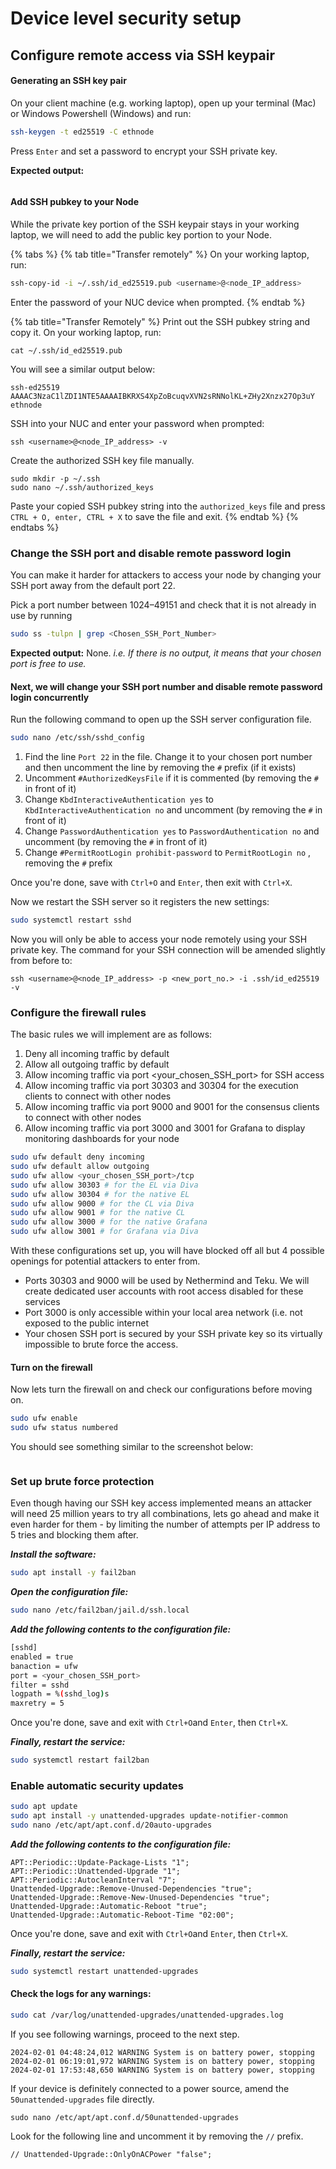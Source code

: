 # Device level security setup

## Configure remote access via SSH keypair

#### Generating an SSH key pair

On your client machine (e.g. working laptop), open up your terminal (Mac) or Windows Powershell (Windows) and run:

```sh
ssh-keygen -t ed25519 -C ethnode
```

Press `Enter` and set a password to encrypt your SSH private key.

**Expected output:**

<figure><img src="../.gitbook/assets/image (105).png" alt=""><figcaption></figcaption></figure>

#### Add SSH pubkey to your Node

While the private key portion of the SSH keypair stays in your working laptop, we will need to add the public key portion to your Node.

{% tabs %}
{% tab title="Transfer remotely" %}
On your working laptop, run:

```sh
ssh-copy-id -i ~/.ssh/id_ed25519.pub <username>@<node_IP_address>
```

Enter the password of your NUC device when prompted.
{% endtab %}

{% tab title="Transfer Remotely" %}
Print out the SSH pubkey string and copy it. On your working laptop, run:

```
cat ~/.ssh/id_ed25519.pub
```

You will see a similar output below:

```
ssh-ed25519 AAAAC3NzaC1lZDI1NTE5AAAAIBKRXS4XpZoBcuqvXVN2sRNNolKL+ZHy2Xnzx27Op3uY ethnode
```

SSH into your NUC and enter your password when prompted:

```
ssh <username>@<node_IP_address> -v
```

Create the authorized SSH key file manually.

```
sudo mkdir -p ~/.ssh
sudo nano ~/.ssh/authorized_keys
```

Paste your copied SSH pubkey string into the `authorized_keys` file and press `CTRL + O, enter, CTRL + X`  to save the file and exit.
{% endtab %}
{% endtabs %}

### Change the SSH port and disable remote password login

You can make it harder for attackers to access your node by changing your SSH port away from the default port 22.

Pick a port number between 1024–49151 and check that it is not already in use by running

```bash
sudo ss -tulpn | grep <Chosen_SSH_Port_Number>
```

**Expected output:** None. _i.e. If there is no output, it means that your chosen port is free to use._

#### Next, we will change your SSH port number and disable remote password login concurrently

Run the following command to open up the SSH server configuration file.

```bash
sudo nano /etc/ssh/sshd_config
```

1. Find the line `Port 22` in the file. Change it to your chosen port number and then uncomment the line by removing the `#` prefix (if it exists)
2. Uncomment `#AuthorizedKeysFile` if it is commented (by removing the `#` in front of it)
3. Change `KbdInteractiveAuthentication yes` to `KbdInteractiveAuthentication no` and uncomment (by removing the `#` in front of it)
4. Change `PasswordAuthentication yes` to `PasswordAuthentication no` and uncomment (by removing the `#` in front of it)
5. Change `#PermitRootLogin prohibit-password` to `PermitRootLogin no` , removing the `#` prefix

Once you're done, save with `Ctrl+O` and `Enter`, then exit with `Ctrl+X`.

Now we restart the SSH server so it registers the new settings:

```bash
sudo systemctl restart sshd
```

Now you will only be able to access your node remotely using your SSH private key. The command for your SSH connection will be amended slightly from before to:

```
ssh <username>@<node_IP_address> -p <new_port_no.> -i .ssh/id_ed25519 -v
```

### Configure the firewall rules

The basic rules we will implement are as follows:

1. Deny all incoming traffic by default
2. Allow all outgoing traffic by default
3. Allow incoming traffic via port \<your\_chosen\_SSH\_port> for SSH access
4. Allow incoming traffic via port 30303 and 30304 for the execution clients to connect with other nodes
5. Allow incoming traffic via port 9000 and 9001 for the consensus clients to connect with other nodes
6. Allow incoming traffic via port 3000 and 3001 for Grafana to display monitoring dashboards for your node

```bash
sudo ufw default deny incoming
sudo ufw default allow outgoing
sudo ufw allow <your_chosen_SSH_port>/tcp
sudo ufw allow 30303 # for the EL via Diva
sudo ufw allow 30304 # for the native EL 
sudo ufw allow 9000 # for the CL via Diva
sudo ufw allow 9001 # for the native CL
sudo ufw allow 3000 # for the native Grafana
sudo ufw allow 3001 # for Grafana via Diva
```

With these configurations set up, you will have blocked off all but 4 possible openings for potential attackers to enter from.&#x20;

* Ports 30303 and 9000 will be used by Nethermind and Teku. We will create dedicated user accounts with root access disabled for these services
* Port 3000 is only accessible within your local area network (i.e. not exposed to the public internet
* Your chosen SSH port is secured by your SSH private key so its virtually impossible to brute force the access.

#### Turn on the firewall

Now lets turn the firewall on and check our configurations before moving on.

```bash
sudo ufw enable
sudo ufw status numbered
```

You should see something similar to the screenshot below:

<figure><img src="../.gitbook/assets/Screenshot 2023-08-09 at 3.31.44 PM.png" alt=""><figcaption></figcaption></figure>

### **Set up brute force protection**

Even though having our SSH key access implemented means an attacker will need 25 million years to try all combinations, lets go ahead and make it even harder for them - by limiting the number of attempts per IP address to 5 tries and blocking them after.

_**Install the software:**_

```bash
sudo apt install -y fail2ban
```

_**Open the configuration file:**_

```bash
sudo nano /etc/fail2ban/jail.d/ssh.local
```

_**Add the following contents to the configuration file:**_

```bash
[sshd]
enabled = true
banaction = ufw
port = <your_chosen_SSH_port>
filter = sshd
logpath = %(sshd_log)s
maxretry = 5
```

Once you're done, save and exit with `Ctrl+O`and `Enter`, then `Ctrl+X`.

_**Finally, restart the service:**_

```bash
sudo systemctl restart fail2ban
```

### Enable automatic security updates

```bash
sudo apt update
sudo apt install -y unattended-upgrades update-notifier-common
sudo nano /etc/apt/apt.conf.d/20auto-upgrades
```

_**Add the following contents to the configuration file:**_

```
APT::Periodic::Update-Package-Lists "1";
APT::Periodic::Unattended-Upgrade "1";
APT::Periodic::AutocleanInterval "7";
Unattended-Upgrade::Remove-Unused-Dependencies "true";
Unattended-Upgrade::Remove-New-Unused-Dependencies "true";
Unattended-Upgrade::Automatic-Reboot "true";
Unattended-Upgrade::Automatic-Reboot-Time "02:00";
```

Once you're done, save and exit with `Ctrl+O`and `Enter`, then `Ctrl+X`.

_**Finally, restart the service:**_

```bash
sudo systemctl restart unattended-upgrades
```

#### Check the logs for any warnings:

```sh
sudo cat /var/log/unattended-upgrades/unattended-upgrades.log
```

If you see following warnings, proceed to the next step.

```
2024-02-01 04:48:24,012 WARNING System is on battery power, stopping
2024-02-01 06:19:01,972 WARNING System is on battery power, stopping
2024-02-01 17:53:48,650 WARNING System is on battery power, stopping
```

If your device is definitely connected to a power source, amend the `50unattended-upgrades` file directly.

```
sudo nano /etc/apt/apt.conf.d/50unattended-upgrades
```

Look for the following line and uncomment it by removing the `//` prefix.

```
// Unattended-Upgrade::OnlyOnACPower "false";
```
